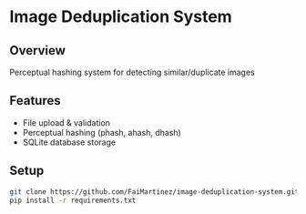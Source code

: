 # Image Deduplication System

## Overview
Perceptual hashing system for detecting similar/duplicate images

## Features
- File upload & validation
- Perceptual hashing (phash, ahash, dhash)
- SQLite database storage

## Setup
```bash
git clone https://github.com/FaiMartinez/image-deduplication-system.git
pip install -r requirements.txt
```